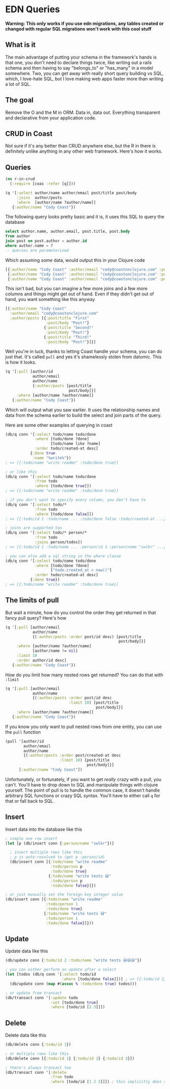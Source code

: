 # EDN Queries

__Warning: This only works if you use edn migrations, any tables created or changed with regular SQL migrations won't work with this cool stuff__

## What is it

The main advantage of putting your schema in the framework's hands is that one, you don't need to declare things twice, like writing out a rails schema and then having to say "belongs_to" or "has_many" in a model somewhere. Two, you can get away with really short query building vs SQL, which, I love-hate SQL, but I love making web apps faster more than writing a lot of SQL.

## The goal

Remove the O and the M in ORM. Data in, data out. Everything transparent and declarative from your application code.

## CRUD in Coast

Not sure if it's any better than CRUD anywhere else, but the R in there is definitely unlike anything in any other web framework. Here's how it works.

## Queries

```clojure
(ns r-in-crud
  (:require [coas :refer [q]]))

(q '[:select author/name author/email post/title post/body
     :joins  author/posts
     :where  [author/name ?author/name]]
   {:author/name "Cody Coast"})
```

The following query looks pretty basic and it is, it uses this SQL to query the database

```sql
select author.name, author.email, post.title, post.body
from author
join post on post.author = author.id
where author.name = ?
-- queries are parameterized
```

Which assuming some data, would output this in your Clojure code

```clojure
[{:author/name "Cody Coast" :author/email "cody@coastonclojure.com" :post/title "First!" :post/body "Post!"}
 {:author/name "Cody Coast" :author/email "cody@coastonclojure.com" :post/title "Second!" :post/body "Post!"}
 {:author/name "Cody Coast" :author/email "cody@coastonclojure.com" :post/title "Third!" :post/body "Post!"}]
```

This isn't bad, but you can imagine a few more joins and a few more columns and things might get out of hand.
Even if they didn't get out of hand, you want something like this anyway

```clojure
[{:author/name "Cody Coast"
  :author/email "cody@coastonclojure.com"
  :author/posts [{:post/title "First"
                  :post/body "Post!"}
                 {:post/title "Second!"
                  :post/body "Post!"}
                 {:post/title "Third!"
                  :post/body "Post!"}]}]
```

Well you're in luck, thanks to letting Coast handle your schema, you can do just that. It's called `pull` and yes
it's shamelessly stolen from datomic. This is how it looks.

```clojure
(q '[:pull [author/id
            author/email
            author/name
            {:author/posts [post/title
                            post/body]}]
     :where [author/name ?author/name]]
   {:author/name "Cody Coast"})
```

Which will output what you saw earlier. It uses the relationship names and data from the schema earlier to build the select and join parts of the query.

Here are some other examples of querying in coast

```clojure
(db/q conn '[:select todo/name todo/done
             :where [todo/done ?done]
                    [todo/name like ?name]
             :order todo/created-at desc]
           {:done true
            :name "%write%"})
; => [{:todo/name "write readme" :todo/done true}]

; or like this
(db/q conn '[:select todo/name todo/done
             :from todo
             :where [todo/done true]])
; => [{:todo/name "write readme" :todo/done true}]

; if you don't want to specify every column, you don't have to
(db/q conn '[:select todo/*
             :from todo
             :where [todo/done false]])
; => [{:todo/id 1 :todo/name ... :todo/done false :todo/created-at ...}]

; joins are supported too
(db/q conn '[:select todo/* person/*
             :from todo
             :joins person/todos])
; => [{:todo/id 1 :todo/name ... :person/id 1 :person/name "swlkr" ...}]

; you can also add a sql string in the where clause
(db/q conn '[:select todo/name todo/done
             :where [todo/done ?done]
                    ["todo.created_at > now()"]
             :order todo/created-at desc]
           {:done true})
; => [{:todo/name "write readme" :todo/done true}]
```

## The limits of pull

But wait a minute, how do you control the order they get returned in that fancy pull query? Here's how

```clojure
(q '[:pull [author/email
            author/name
            {(:author/posts :order post/id desc) [post/title
                                                  post/body]}]
     :where [author/name ?author/name]
            [author/name != nil]
     :limit 10
     :order author/id desc]
   {:author/name "Cody Coast"})
```

How do you limit how many nested rows get returned? You can do that with `:limit`

```clojure
(q '[:pull [author/email
            author/name
            {(:author/posts :order post/id desc
                            :limit 10) [post/title
                                        post/body]}]
     :where [author/name ?author/name]]
   {:author/name "Cody Coast"})
```

If you know you only want to pull nested rows from one entity, you can use the `pull` function

```clojure
(pull '[author/id
        author/email
        author/name
        {(:author/posts :order post/created-at desc
                        :limit 10) [post/title
                                    post/body]}]
      [:author/name "Cody Coast"])
```

Unfortunately, or fortunately, if you want to get *really* crazy with a pull, you can't. You'll have to drop down to SQL and manipulate things with clojure yourself. The point of pull is to handle the common case, it doesn't handle arbitrary SQL functions or crazy SQL syntax. You'll have to either call `q` for that or fall back to SQL.

## Insert

Insert data into the database like this

```clojure
; simple one row insert
(let [p (db/insert conn {:person/name "swlkr"})]

  ; insert multiple rows like this
  ; p is auto-resolved to (get p :person/id)
  (db/insert conn [{:todo/name "write readme"
                    :todo/person p
                    :todo/done true}
                   {:todo/name "write tests 😅"
                    :todo/person p
                    :todo/done false}]})

; or just manually set the foreign key integer value
(db/insert conn [{:todo/name "write readme"
                  :todo/person 1
                  :todo/done true}
                 {:todo/name "write tests 😅"
                  :todo/person 1
                  :todo/done false}]}))
```

## Update

Update data like this

```clojure
(db/update conn {:todo/id 2 :todo/name "write tests 😅😅😅"})

; you can either perform an update after a select
(let [todos (db/q conn '[:select todo/id
                         :where [todo/done false]])] ; => [{:todo/id 2} {:todo/id 3}]
  (db/update conn (map #(assoc % :todo/done true) todos)))

; or update from transact
(db/transact conn '[:update todo
                    :set [todo/done true]
                    :where [todo/id [2 3]]])
```

## Delete

Delete data like this

```clojure
(db/delete conn {:todo/id 1})

; or multiple rows like this
(db/delete conn [{:todo/id 1} {:todo/id 2} {:todo/id 3}])

; there's always transact too
(db/transact conn '[:delete
                    :from todo
                    :where [todo/id [1 2 3]]]) ; this implicitly does an in query
